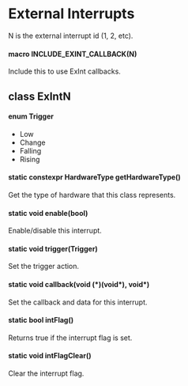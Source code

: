 # External Interrupts

N is the external interrupt id (1, 2, etc).

#### macro INCLUDE_EXINT_CALLBACK(N)
Include this to use ExInt callbacks.

## class ExIntN

#### enum Trigger
* Low
* Change
* Falling
* Rising

#### static constexpr HardwareType getHardwareType()
Get the type of hardware that this class represents.

#### static void enable(bool)
Enable/disable this interrupt.

#### static void trigger(Trigger)
Set the trigger action.

#### static void callback(void (\*)(void\*), void\*)
Set the callback and data for this interrupt.

#### static bool intFlag()
Returns true if the interrupt flag is set.

#### static void intFlagClear()
Clear the interrupt flag.
